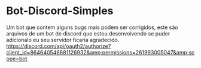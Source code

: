 # Bot-Discord-Simples
Um bot que contem alguns bugs mais podem ser corrigidos, este são arquivos de um bot de discord que estou desenvolvendo se puder adicionalo eu seu servidor ficaria agradecido. https://discord.com/api/oauth2/authorize?client_id=864640546681126932&amp;permissions=261993005047&amp;scope=bot
